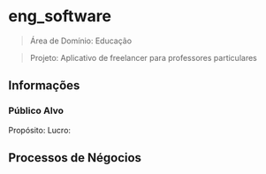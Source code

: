 # eng_software

> Área de Domínio: Educação

> Projeto: Aplicativo de freelancer para professores particulares

## Informações
### Público Alvo

Propósito:
Lucro:

## Processos de Négocios

